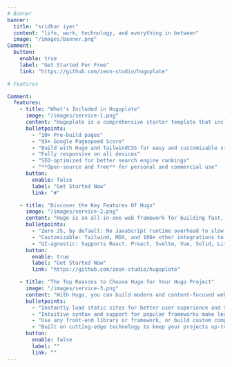 ```yaml
---
# Banner
banner:
  title: "sridhar iyer"
  content: "life, work, technology, and everything in between"
  image: "/images/banner.png"
Comment:
  button:
    enable: true
    label: "Get Started For Free"
    link: "https://github.com/zeon-studio/hugoplate"

# Features

Comment:
  features:
    - title: "What's Included in Hugoplate"
      image: "/images/service-1.png"
      content: "Hugoplate is a comprehensive starter template that includes everything you need to get started with your Hugo project. What's Included in Hugoplate"
      bulletpoints:
        - "10+ Pre-build pages"
        - "95+ Google Pagespeed Score"
        - "Build with Hugo and TailwindCSS for easy and customizable styling"
        - "Fully responsive on all devices"
        - "SEO-optimized for better search engine rankings"
        - "**Open-source and free** for personal and commercial use"
      button:
        enable: false
        label: "Get Started Now"
        link: "#"

    - title: "Discover the Key Features Of Hugo"
      image: "/images/service-2.png"
      content: "Hugo is an all-in-one web framework for building fast, content-focused websites. It offers a range of exciting features for developers and website creators. Some of the key features are:"
      bulletpoints:
        - "Zero JS, by default: No JavaScript runtime overhead to slow you down."
        - "Customizable: Tailwind, MDX, and 100+ other integrations to choose from."
        - "UI-agnostic: Supports React, Preact, Svelte, Vue, Solid, Lit and more."
      button:
        enable: true
        label: "Get Started Now"
        link: "https://github.com/zeon-studio/hugoplate"

    - title: "The Top Reasons to Choose Hugo for Your Hugo Project"
      image: "/images/service-3.png"
      content: "With Hugo, you can build modern and content-focused websites without sacrificing performance or ease of use."
      bulletpoints:
        - "Instantly load static sites for better user experience and SEO."
        - "Intuitive syntax and support for popular frameworks make learning and using Hugo a breeze."
        - "Use any front-end library or framework, or build custom components, for any project size."
        - "Built on cutting-edge technology to keep your projects up-to-date with the latest web standards."
      button:
        enable: false
        label: ""
        link: ""
---
```

